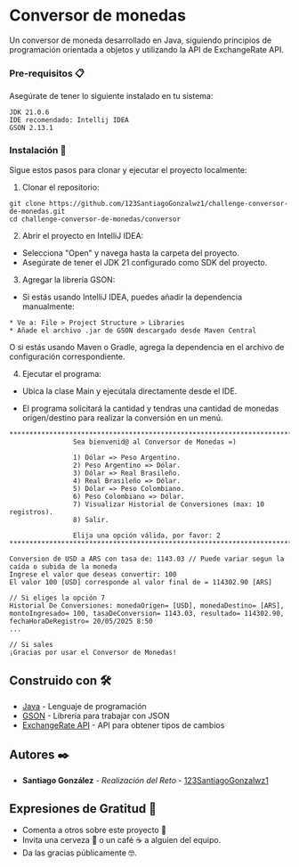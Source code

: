 # Conversor de monedas

Un conversor de moneda desarrollado en Java, siguiendo principios de programación orientada a objetos y utilizando la API de ExchangeRate API.

### Pre-requisitos 📋

Asegúrate de tener lo siguiente instalado en tu sistema:

```
JDK 21.0.6
IDE recomendado: Intellij IDEA
GSON 2.13.1
```

### Instalación 🔧

Sigue estos pasos para clonar y ejecutar el proyecto localmente:

1. Clonar el repositorio:

```
git clone https://github.com/123SantiagoGonzalwz1/challenge-conversor-de-monedas.git
cd challenge-conversor-de-monedas/conversor
```
2. Abrir el proyecto en IntelliJ IDEA:

* Selecciona "Open" y navega hasta la carpeta del proyecto.
* Asegúrate de tener el JDK 21 configurado como SDK del proyecto.

3. Agregar la librería GSON:

* Si estás usando IntelliJ IDEA, puedes añadir la dependencia manualmente:

```
* Ve a: File > Project Structure > Libraries
* Añade el archivo .jar de GSON descargado desde Maven Central
```

O si estás usando Maven o Gradle, agrega la dependencia en el archivo de configuración correspondiente.

4. Ejecutar el programa:

* Ubica la clase Main y ejecútala directamente desde el IDE.

* El programa solicitará la cantidad y tendras una cantidad de monedas origen/destino para realizar la conversión en un menú.

```
**************************************************************************************
                Sea bienvenid@ al Conversor de Monedas =)
                
                1) Dólar => Peso Argentino.
                2) Peso Argentino => Dólar.
                3) Dólar => Real Brasileño.
                4) Real Brasileño => Dólar.
                5) Dólar => Peso Colombiano.
                6) Peso Colombiano => Dólar.
                7) Visualizar Historial de Conversiones (max: 10 registros).
                8) Salir.
                
                Elija una opción válida, por favor: 2
**************************************************************************************

Conversion de USD a ARS con tasa de: 1143.03 // Puede variar segun la caída o subida de la moneda
Ingrese el valor que deseas convertir: 100
El valor 100 [USD] corresponde al valor final de = 114302.90 [ARS]

// Si eliges la opción 7
Historial De Conversiones: monedaOrigen= [USD], monedaDestino= [ARS], montoIngresado= 100, tasaDeConversion= 1143.03, resultado= 114302.90, fechaHoraDeRegistro= 20/05/2025 8:50
...

// Si sales
¡Gracias por usar el Conversor de Monedas!
```

## Construido con 🛠️

* [Java](https://www.exchangerate-api.com/) - Lenguaje de programación
* [GSON](https://github.com/google/gson) - Librería para trabajar con JSON
* [ExchangeRate API](https://www.exchangerate-api.com/) - API para obtener tipos de cambios

## Autores ✒️

* **Santiago González** - *Realización del Reto* - [123SantiagoGonzalwz1](https://github.com/123SantiagoGonzalwz1)

## Expresiones de Gratitud 🎁

* Comenta a otros sobre este proyecto 📢
* Invita una cerveza 🍺 o un café ☕ a alguien del equipo. 
* Da las gracias públicamente 🤓.
